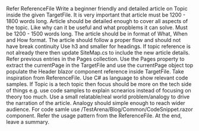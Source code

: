 Refer ReferenceFile
Write a beginner friendly and detailed article on Topic inside the given TargetFile. It is very important that article must be 1200 - 1800 words long.
Article should be detailed enough to cover all aspects of the topic. Like why can it be useful and what propblems it can solve. Must be 1200 - 1500 words long.
The article should be in format of What, When and How format.
The article should follow a proper flow and should not have break continuity
Use h3 and smaller for headings.
If topic reference is not already there then update SiteMap.cs to include the new article details. Refer previous entries in the Pages collection. Use the Pages property to extract the currentPage in the TargetFile and use the currentPage object top populate the Header blazor component reference inside TargetFile. Take inspiration from ReferenceFile.
Use C# as language to show relevant code samples.
If Topic is a tech topic then focus should be more on the tech side of things e.g. use code samples to explain scnearios instead of focusing on theory too much.
Use a small relatable/real world problem/analogy to drive the narration of the article.
Analogy should simple enough to reach wider audience.
For code samle use <Root>/TestArena/Blog/Common/CodeSnippet.razor component. Refer the usage pattern from the ReferenceFile.
At the end, leave a summary.
